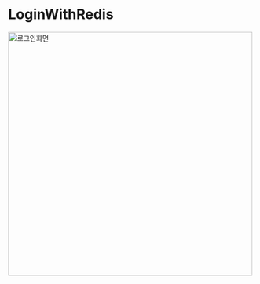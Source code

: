 # LoginWithRedis

<img width="497" alt="로그인화면" src="https://github.com/pongdangx2/LoginWithRedis/assets/32296630/d37546b7-d444-48a5-add1-f0f059773a05">
